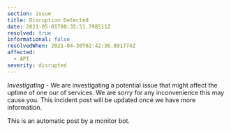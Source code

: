 ```yaml
---
section: issue
title: Disruption Detected
date: 2021-05-01T00:35:51.798511Z
resolved: true
informational: false
resolvedWhen: 2021-04-30T02:42:36.891774Z
affected:
  - API
severity: disrupted
---
```

*Investigating* - We are investigating a potential issue that might affect the uptime of one our of services. We are sorry for any inconvenience this may cause you. This incident post will be updated once we have more information.

This is an automatic post by a monitor bot.
        